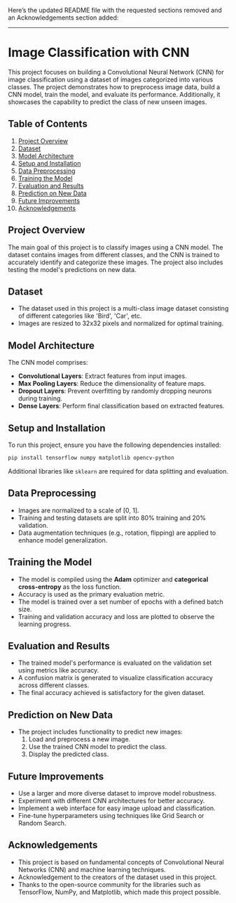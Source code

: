 Here’s the updated README file with the requested sections removed and an Acknowledgements section added:

---

# Image Classification with CNN

This project focuses on building a Convolutional Neural Network (CNN) for image classification using a dataset of images categorized into various classes. The project demonstrates how to preprocess image data, build a CNN model, train the model, and evaluate its performance. Additionally, it showcases the capability to predict the class of new unseen images.

## Table of Contents
1. [Project Overview](#project-overview)
2. [Dataset](#dataset)
3. [Model Architecture](#model-architecture)
4. [Setup and Installation](#setup-and-installation)
5. [Data Preprocessing](#data-preprocessing)
6. [Training the Model](#training-the-model)
7. [Evaluation and Results](#evaluation-and-results)
8. [Prediction on New Data](#prediction-on-new-data)
9. [Future Improvements](#future-improvements)
10. [Acknowledgements](#acknowledgements)

## Project Overview
The main goal of this project is to classify images using a CNN model. The dataset contains images from different classes, and the CNN is trained to accurately identify and categorize these images. The project also includes testing the model's predictions on new data.

## Dataset
- The dataset used in this project is a multi-class image dataset consisting of different categories like 'Bird', 'Car', etc.
- Images are resized to 32x32 pixels and normalized for optimal training.

## Model Architecture
The CNN model comprises:
- **Convolutional Layers**: Extract features from input images.
- **Max Pooling Layers**: Reduce the dimensionality of feature maps.
- **Dropout Layers**: Prevent overfitting by randomly dropping neurons during training.
- **Dense Layers**: Perform final classification based on extracted features.

## Setup and Installation
To run this project, ensure you have the following dependencies installed:

```bash
pip install tensorflow numpy matplotlib opencv-python
```

Additional libraries like `sklearn` are required for data splitting and evaluation.

## Data Preprocessing
- Images are normalized to a scale of [0, 1].
- Training and testing datasets are split into 80% training and 20% validation.
- Data augmentation techniques (e.g., rotation, flipping) are applied to enhance model generalization.

## Training the Model
- The model is compiled using the **Adam** optimizer and **categorical cross-entropy** as the loss function.
- Accuracy is used as the primary evaluation metric.
- The model is trained over a set number of epochs with a defined batch size.
- Training and validation accuracy and loss are plotted to observe the learning progress.

## Evaluation and Results
- The trained model's performance is evaluated on the validation set using metrics like accuracy.
- A confusion matrix is generated to visualize classification accuracy across different classes.
- The final accuracy achieved is satisfactory for the given dataset.

## Prediction on New Data
- The project includes functionality to predict new images:
  1. Load and preprocess a new image.
  2. Use the trained CNN model to predict the class.
  3. Display the predicted class.

## Future Improvements
- Use a larger and more diverse dataset to improve model robustness.
- Experiment with different CNN architectures for better accuracy.
- Implement a web interface for easy image upload and classification.
- Fine-tune hyperparameters using techniques like Grid Search or Random Search.

## Acknowledgements
- This project is based on fundamental concepts of Convolutional Neural Networks (CNN) and machine learning techniques.
- Acknowledgement to the creators of the dataset used in this project.
- Thanks to the open-source community for the libraries such as TensorFlow, NumPy, and Matplotlib, which made this project possible.


